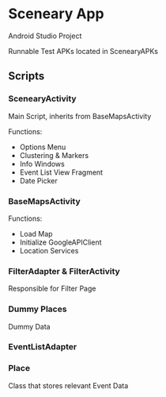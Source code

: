 # Sceneary App

Android Studio Project

Runnable Test APKs located in ScenearyAPKs

## Scripts

### ScenearyActivity

Main Script, inherits from BaseMapsActivity

Functions: 

- Options Menu
- Clustering & Markers
- Info Windows
- Event List View Fragment
- Date Picker

### BaseMapsActivity

Functions:

- Load Map
- Initialize GoogleAPIClient
- Location Services

### FilterAdapter & FilterActivity 

Responsible for Filter Page

### Dummy Places

Dummy Data

### EventListAdapter

### Place

Class that stores relevant Event Data